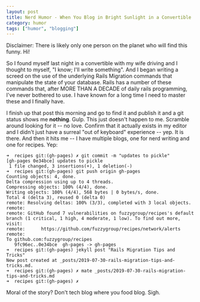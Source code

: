 ```yaml
---
layout: post
title: Nerd Humor - When You Blog in Bright Sunlight in a Convertible
category: humor
tags: ["humor", "blogging"]
---
```

Disclaimer: There is likely only one person on the planet who will find this funny.  Hi!

So I found myself last night in a convertible with my wife driving and I thought to myself, "I know; I'll write something".  And I began writing a screed on the use of the underlying Rails Migration commands that manipulate the state of your database.  Rails has a number of these commands that, after MORE THAN A DECADE of daily rails programming, I've never bothered to use.  I have known for a long time I need to master these and I finally have.  

I finish up that post this morning and go to find it and publish it and a git status shows me **nothing**.  Gulp.  This just doesn't happen to me.  Scramble around looking for it -- no love.  Confirm that it actually exists in my editor and I didn't just have a surreal "out of keyboard" experience -- yep.  It is there.  And then it hits me -- I have multiple blogs, one for nerd writing and one for recipes.  Yep:

    ➜  recipes git:(gh-pages) ✗ git commit -m "updates to pickle"
    [gh-pages 0e34bce] updates to pickle
     1 file changed, 3 insertions(+), 1 deletion(-)
    ➜  recipes git:(gh-pages) git push origin gh-pages
    Counting objects: 4, done.
    Delta compression using up to 4 threads.
    Compressing objects: 100% (4/4), done.
    Writing objects: 100% (4/4), 568 bytes | 0 bytes/s, done.
    Total 4 (delta 3), reused 0 (delta 0)
    remote: Resolving deltas: 100% (3/3), completed with 3 local objects.
    remote: 
    remote: GitHub found 7 vulnerabilities on fuzzygroup/recipes's default branch (1 critical, 1 high, 4 moderate, 1 low). To find out more, visit:
    remote:      https://github.com/fuzzygroup/recipes/network/alerts
    remote: 
    To github.com:fuzzygroup/recipes
       9fc96ec..0e34bce  gh-pages -> gh-pages
    ➜  recipes git:(gh-pages) jekyll post "Rails Migration Tips and Tricks"
    New post created at _posts/2019-07-30-rails-migration-tips-and-tricks.md.
    ➜  recipes git:(gh-pages) ✗ mate _posts/2019-07-30-rails-migration-tips-and-tricks.md 
    ➜  recipes git:(gh-pages) ✗   

Moral of the story?  Don't tech blog where you food blog.  Sigh.
